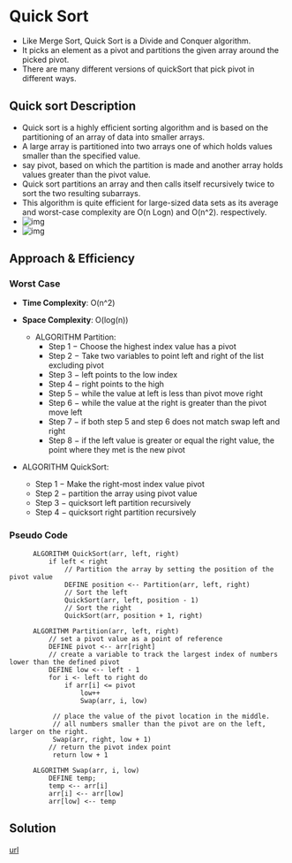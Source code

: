# Quick Sort

- Like Merge Sort, Quick Sort is a Divide and Conquer algorithm.
- It picks an element as a pivot and partitions the given array around the picked pivot.
- There are many different versions of quickSort that pick pivot in different ways.

## Quick sort Description

- Quick sort is a highly efficient sorting algorithm and is based on the partitioning of an array of data into smaller arrays.
- A large array is partitioned into two arrays one of which holds values smaller than the specified value.
- say pivot, based on which the partition is made and another array holds values greater than the pivot value.
- Quick sort partitions an array and then calls itself recursively twice to sort the two resulting subarrays.
- This algorithm is quite efficient for large-sized data sets as its average and worst-case complexity are O(n Logn) and  O(n^2). respectively.
- ![img](https://www.tutorialspoint.com/data_structures_algorithms/images/quick_sort_partition_animation.gif)
- ![img](https://www.geeksforgeeks.org/wp-content/uploads/gq/2014/01/QuickSort2.png)

## Approach & Efficiency

### Worst Case

- __Time Complexity__: O(n^2)
- __Space Complexity__: O(log(n))
  
  - ALGORITHM Partition:
    - Step 1 − Choose the highest index value has a pivot
    - Step 2 − Take two variables to point left and right of the list excluding pivot
    - Step 3 − left points to the low index
    - Step 4 − right points to the high
    - Step 5 − while the value at left is less than pivot move right
    - Step 6 − while the value at the right is greater than the pivot move left
    - Step 7 − if both step 5 and step 6 does not match swap left and right
    - Step 8 − if the left value is greater or equal the right value, the point where they met is the new pivot
  
- ALGORITHM QuickSort:
  - Step 1 − Make the right-most index value pivot
  - Step 2 − partition the array using pivot value
  - Step 3 − quicksort left partition recursively
  - Step 4 − quicksort right partition recursively

### Pseudo Code

          ALGORITHM QuickSort(arr, left, right)
              if left < right
                  // Partition the array by setting the position of the pivot value 
                  DEFINE position <-- Partition(arr, left, right)
                  // Sort the left
                  QuickSort(arr, left, position - 1)
                  // Sort the right
                  QuickSort(arr, position + 1, right)

          ALGORITHM Partition(arr, left, right)
              // set a pivot value as a point of reference
              DEFINE pivot <-- arr[right]
              // create a variable to track the largest index of numbers lower than the defined pivot
              DEFINE low <-- left - 1
              for i <- left to right do
                  if arr[i] <= pivot
                      low++
                      Swap(arr, i, low)

               // place the value of the pivot location in the middle.
               // all numbers smaller than the pivot are on the left, larger on the right. 
               Swap(arr, right, low + 1)
              // return the pivot index point
               return low + 1

          ALGORITHM Swap(arr, i, low)
              DEFINE temp;
              temp <-- arr[i]
              arr[i] <-- arr[low]
              arr[low] <-- temp

## Solution

[url](https://drive.google.com/file/d/1qTp-FVEq7w3xYMA0lKIjFuyyTZ91ruHY/view?usp=sharing)
